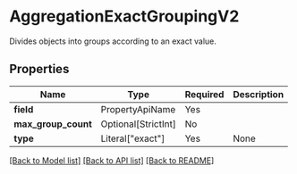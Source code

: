 # AggregationExactGroupingV2

Divides objects into groups according to an exact value.

## Properties
| Name | Type | Required | Description |
| ------------ | ------------- | ------------- | ------------- |
**field** | PropertyApiName | Yes |  |
**max_group_count** | Optional[StrictInt] | No |  |
**type** | Literal["exact"] | Yes | None |


[[Back to Model list]](../../README.md#documentation-for-models) [[Back to API list]](../../README.md#documentation-for-api-endpoints) [[Back to README]](../../README.md)
